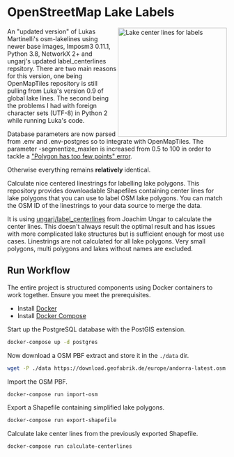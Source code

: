 # OpenStreetMap Lake Labels


<img align="right" alt="Lake center lines for labels" width="250" src="lakelines.png" />

An "updated version" of Lukas Martinelli's osm-lakelines using newer base images, Imposm3 0.11.1, Python 3.8, NetworkX 2+ and ungarj's updated label_centerlines repsitory. There are two main reasons for this version, one being OpenMapTiles repository is still pulling from Luka's version 0.9 of global lake lines. The second being the problems I had with foreign character sets (UTF-8) in Python 2 while running Luka's code.

Database parameters are now parsed from .env and .env-postgres so to integrate with OpenMapTiles. The parameter -segmentize_maxlen is increased from 0.5 to 100 in order to tackle a ["Polygon has too few points" error](https://github.com/RanadeepPolavarapu/docker-nginx-http3/issues/7).

Otherwise everything remains **relatively** identical.

Calculate nice centered linestrings for labelling lake polygons.
This repository provides downloadable Shapefiles containing center lines for lake polygons
that you can use to label OSM lake polygons. You can match the OSM ID of the linestrings to your
data source to merge the data.

It is using [ungarj/label_centerlines](https://github.com/ungarj/label_centerlines) from Joachim Ungar to calculate the center lines. This doesn't always result the optimal result and has issues with more complicated lake structures but is sufficient enough for most use cases. Linestrings are not calculated for all lake polygons. Very small polygons, multi polygons and lakes without names are excluded.

## Run Workflow

The entire project is structured components using Docker containers
to work together. Ensure you meet the prerequisites.

- Install [Docker](https://docs.docker.com/engine/installation/)
- Install [Docker Compose](https://docs.docker.com/compose/install/)

Start up the PostgreSQL database with the PostGIS extension.

```bash
docker-compose up -d postgres
```

Now download a OSM PBF extract and store it in the `./data` dir.

```bash
wget -P ./data https://download.geofabrik.de/europe/andorra-latest.osm.pbf
```

Import the OSM PBF.

```bash
docker-compose run import-osm
```

Export a Shapefile containing simplified lake polygons.

```bash
docker-compose run export-shapefile
```

Calculate lake center lines from the previously exported Shapefile.

```bash
docker-compose run calculate-centerlines
```
